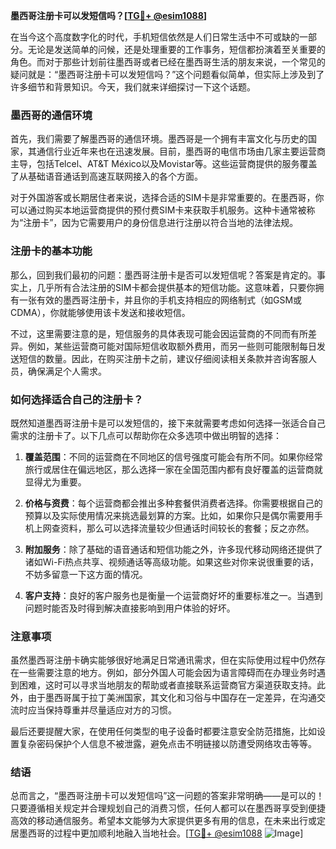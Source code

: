 **墨西哥注册卡可以发短信吗？[[TG💪+ @esim1088](https://t.me/s/esim1088)]**

在当今这个高度数字化的时代，手机短信依然是人们日常生活中不可或缺的一部分。无论是发送简单的问候，还是处理重要的工作事务，短信都扮演着至关重要的角色。而对于那些计划前往墨西哥或者已经在墨西哥生活的朋友来说，一个常见的疑问就是：“墨西哥注册卡可以发短信吗？”这个问题看似简单，但实际上涉及到了许多细节和背景知识。今天，我们就来详细探讨一下这个话题。

### 墨西哥的通信环境

首先，我们需要了解墨西哥的通信环境。墨西哥是一个拥有丰富文化与历史的国家，其通信行业近年来也在迅速发展。目前，墨西哥的电信市场由几家主要运营商主导，包括Telcel、AT&T México以及Movistar等。这些运营商提供的服务覆盖了从基础语音通话到高速互联网接入的各个方面。

对于外国游客或长期居住者来说，选择合适的SIM卡是非常重要的。在墨西哥，你可以通过购买本地运营商提供的预付费SIM卡来获取手机服务。这种卡通常被称为“注册卡”，因为它需要用户的身份信息进行注册以符合当地的法律法规。

### 注册卡的基本功能

那么，回到我们最初的问题：墨西哥注册卡是否可以发短信呢？答案是肯定的。事实上，几乎所有合法注册的SIM卡都会提供基本的短信功能。这意味着，只要你拥有一张有效的墨西哥注册卡，并且你的手机支持相应的网络制式（如GSM或CDMA），你就能够使用该卡发送和接收短信。

不过，这里需要注意的是，短信服务的具体表现可能会因运营商的不同而有所差异。例如，某些运营商可能对国际短信收取额外费用，而另一些则可能限制每日发送短信的数量。因此，在购买注册卡之前，建议仔细阅读相关条款并咨询客服人员，确保满足个人需求。

### 如何选择适合自己的注册卡？

既然知道墨西哥注册卡是可以发短信的，接下来就需要考虑如何选择一张适合自己需求的注册卡了。以下几点可以帮助你在众多选项中做出明智的选择：

1. **覆盖范围**：不同的运营商在不同地区的信号强度可能会有所不同。如果你经常旅行或居住在偏远地区，那么选择一家在全国范围内都有良好覆盖的运营商就显得尤为重要。
   
2. **价格与资费**：每个运营商都会推出多种套餐供消费者选择。你需要根据自己的预算以及实际使用情况来挑选最划算的方案。比如，如果你只是偶尔需要用手机上网查资料，那么可以选择流量较少但通话时间较长的套餐；反之亦然。
   
3. **附加服务**：除了基础的语音通话和短信功能之外，许多现代移动网络还提供了诸如Wi-Fi热点共享、视频通话等高级功能。如果这些对你来说很重要的话，不妨多留意一下这方面的情况。
   
4. **客户支持**：良好的客户服务也是衡量一个运营商好坏的重要标准之一。当遇到问题时能否及时得到解决直接影响到用户体验的好坏。

### 注意事项

虽然墨西哥注册卡确实能够很好地满足日常通讯需求，但在实际使用过程中仍然存在一些需要注意的地方。例如，部分外国人可能会因为语言障碍而在办理业务时遇到困难，这时可以寻求当地朋友的帮助或者直接联系运营商官方渠道获取支持。此外，由于墨西哥属于拉丁美洲国家，其文化和习俗与中国存在一定差异，在沟通交流时应当保持尊重并尽量适应对方的习惯。

最后还要提醒大家，在使用任何类型的电子设备时都要注意安全防范措施，比如设置复杂密码保护个人信息不被泄露，避免点击不明链接以防遭受网络攻击等等。

### 结语

总而言之，“墨西哥注册卡可以发短信吗”这一问题的答案非常明确——是可以的！只要遵循相关规定并合理规划自己的消费习惯，任何人都可以在墨西哥享受到便捷高效的移动通信服务。希望本文能够为大家提供更多有用的信息，在未来出行或定居墨西哥的过程中更加顺利地融入当地社会。[[TG💪+ @esim1088](https://t.me/s/esim1088) ![Image](https://i.postimg.cc/4NQfJmqS/Snipaste-2025-05-13-00-14-12.png)]